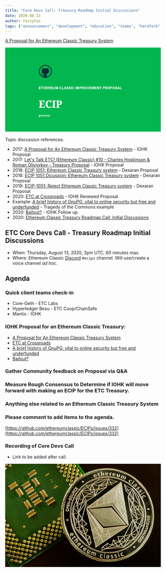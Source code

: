 ```yaml
---
title: "Core Devs Call: Treasury Roadmap Initial Discussions"
date: 2020-08-13
author: YazzyYaz
tags: ["announcement", "development", "education", "teams", "hardfork", "media"]
---
```


[A Proposal for An Ethereum Classic Treasury System](https://iohk.io/en/research/library/papers/a-proposal-for-an-ethereum-classic-treasury-system/)

![ETC Core Devs Call - Treasury Roadmap Initial Discussions](./ethereum_classic_ecip_wallpaper.png)

Topic discussion references:

* 2017: [A Proposal for An Ethereum Classic Treasury System](https://iohk.io/en/research/library/papers/a-proposal-for-an-ethereum-classic-treasury-system/) - IOHK Proposal
* 2017: [Let's Talk ETC! (Ethereum Classic) #10 - Charles Hoskinson & Roman Oliynykov - Treasury Proposal](https://www.youtube.com/watch?v=zxZoSjnHN84) - IOHK Proposal
* 2018: [ECIP 1051: Ethereum Classic Treasury system](https://ecips.ethereumclassic.org/ECIPs/ecip-1051) - Dexaran Proposal
* 2018: [ECIP 1051 Dicussion: Ethereum Classic Treasury system](https://github.com/ethereumclassic/ECIPs/issues/4) - Dexaran Proposal
* 2019: [ECIP-1051: Reject Ethereum Classic Treasury system](https://github.com/ethereumclassic/ECIPs/pull/229) - Dexaran Proposal
* 2020: [ETC at Crossroads](https://youtu.be/oHUQuXOwYeU) - IOHK Renewed Proposal
* Example: [A brief history of GnuPG: vital to online security but free and underfunded](https://theconversation.com/a-brief-history-of-gnupg-vital-to-online-security-but-free-and-underfunded-80800) - Tragedy of the Commons example
* 2020: [Bailout?](https://youtu.be/Cspqt-nZqsc) - IOHK Follow up
* 2020: [Ethereum Classic Treasury Roadmap Call: Initial Discussions](https://github.com/ethereumclassic/ECIPs/issues/332)

## ETC Core Devs Call - Treasury Roadmap Initial Discussions

* When: Thursday, August 13, 2020, 3pm UTC, 60 minutes max.
* Where: Ethereum Classic [Discord](https://discord.gg/dwxb6nf) `#ecips` channel. Will use/create a voice channel *ad hoc*.

## Agenda

### Quick client teams check-in

* Core-Geth - ETC Labs
* Hyperledger Besu - ETC Coop/ChainSafe
* Mantis - IOHK

### IOHK Proposal for an Ethereum Classic Treasury:

* [A Proposal for An Ethereum Classic Treasury System](https://iohk.io/en/research/library/papers/a-proposal-for-an-ethereum-classic-treasury-system/)
* [ETC at Crossroads](https://youtu.be/oHUQuXOwYeU)
* [A brief history of GnuPG: vital to online security but free and underfunded](https://theconversation.com/a-brief-history-of-gnupg-vital-to-online-security-but-free-and-underfunded-80800)
* [Bailout?](https://youtu.be/Cspqt-nZqsc)

### Gather Community feedback on Proposal via Q&A

### Measure Rough Consensus to Determine if IOHK will move forward with making an ECIP for the ETC Treasury.

### Anything else related to an Ethereum Classic Treasury System

### Please comment to add items to the agenda.

[https://github.com/ethereumclassic/ECIPs/issues/332](https://github.com/ethereumclassic/ECIPs/issues/332)

### Recording of Core Devs Call

* Link to be added after call.

![ETC Core Devs Call - Treasury Roadmap Initial Discussions](./hardware_etc1.jpg)
